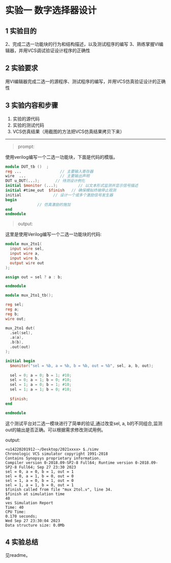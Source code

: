 # 实验一 数字选择器设计

## 1 实验目的

2、完成二选一功能块的行为和结构描述，以及测试程序的编写
3、熟练掌握VI编辑器，并用VCS调试验证设计程序的正确性

## 2 实验要求

用VI编辑器完成二选一的源程序、测试程序的编写，并用VCS仿真验证设计的正确性

## 3 实验内容和步骤

1. 实验的源代码
2. 实验的测试代码
3. VCS仿真结果（用截图的方法把VCS仿真结果拷贝下来）

---

> prompt:

使用verilog编写一个二选一功能块，下面是代码的模版。

```verilog
module DUT_tb ()  ; 
reg ...                 // 主要输入寄存器
wire  ...               // 主要输出声明
DUT u_DUT(...);       // 待测设计例化
initial $monitor (...);         // 以文本形式监测并显示信号描述
initial #time_out  $finish   // 确保模拟终端停止观测
initial              // 设计一个或多个激励信号发生器
begin
              // 仿真激励的施加
end
endmodule
```

> output:

这里是使用Verilog编写一个二选一功能块的代码:

```verilog
module mux_2to1(
  input wire sel,
  input wire a,
  input wire b,
  output wire out
);

assign out = sel ? a : b;

endmodule

module mux_2to1_tb();

reg sel;
reg a;
reg b;
wire out;

mux_2to1 dut(
  .sel(sel),
  .a(a),
  .b(b),
  .out(out)
);

initial begin
  $monitor("sel = %b, a = %b, b = %b, out = %b", sel, a, b, out);
  
  sel = 0; a = 0; b = 1; #10;
  sel = 0; a = 1; b = 0; #10;
  sel = 1; a = 0; b = 1; #10;
  sel = 1; a = 1; b = 0; #10;
  
  $finish;
end

endmodule
```

这个测试平台对二选一模块进行了简单的验证,通过改变sel, a, b的不同组合,监测out的输出是否正确。可以根据需求修改测试用例。

output:

```text
<u14220201912-~/Desktop/2021xxxx> $./simv
Chronologic VCS simulator copyright 1991-2018
Contains Synopsys proprietary information.
Compiler version 0-2018.09-SP2-8 Full64; Runtime version 0-2018.09-SP2-8 Full64; Sep 27 23:30 2023
sel = 0, a = 0, b = 1, out = 1
sel = 0, a = 1, b = 0, out = 0
sel = 1, a = 0, b = 1, out = 0
sel = 1, a = 1, b = 0, out = 1
$finish called from file "mux 2tol.v", line 34.
$finish at simulation time
40
ves Simulation Report
Time: 40
CPU Time:
0.170 seconds;
Wed Sep 27 23:30:04 2023
Data structure size: 0.0Mb
```

## 4 实验总结

见readme。
